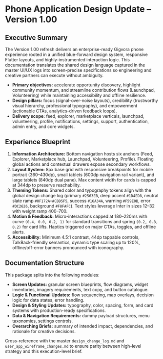 # Phone Application Design Update – Version 1.00

## Executive Summary
The Version 1.00 refresh delivers an enterprise-ready Gigvora phone experience rooted in a unified blue-forward design system, responsive Flutter layouts, and highly-instrumented interaction logic. This documentation translates the shared design language captured in the master UI/UX logs into screen-precise specifications so engineering and creative partners can execute without ambiguity.

- **Primary objectives:** accelerate opportunity discovery, highlight community momentum, and streamline contribution flows (Launchpad, Volunteering) while maintaining accessibility and offline resilience.
- **Design pillars:** focus (signal-over-noise layouts), credibility (trustworthy visual hierarchy, professional typography), and empowerment (actionable CTAs, analytics-driven feedback loops).
- **Delivery scope:** feed, explorer, marketplace verticals, launchpad, volunteering, profile, notifications, settings, support, authentication, admin entry, and core widgets.

## Experience Blueprint
1. **Information Architecture:** Bottom navigation hosts six anchors (Feed, Explorer, Marketplace hub, Launchpad, Volunteering, Profile). Floating global actions and contextual drawers expose secondary workflows.
2. **Layout System:** 8px base grid with responsive breakpoints for mobile portrait (360–430dp), small tablets (600dp navigation rail variant), and large tablets (840dp dual pane). Max content width for cards is capped at 344dp to preserve reachability.
3. **Theming Tokens:** Shared color and typography tokens align with the global design change log (primary `#2563EB`, deep accent `#1D4ED8`, neutral slate ramp `#0F172A`–`#CBD5F5`, success `#16A34A`, warning `#F59E0B`, error `#DC2626`, background `#F8FAFC`). Text styles leverage Inter in sizes 12–32 with weight ramp 400–700.
4. **Motion & Feedback:** Micro-interactions capped at 180–220ms with curve `(0.4, 0.0, 0.2, 1)` for standard transitions and spring `(0.2, 0.8, 0.2)` for card lifts. Haptics triggered on major CTAs, toggles, and offline alerts.
5. **Accessibility:** Minimum 4.5:1 contrast, 44dp tappable controls, TalkBack-friendly semantics, dynamic type scaling up to 120%, offline/off-error banners pronounced with iconography.

## Documentation Structure
This package splits into the following modules:
- **Screen Updates:** granular screen blueprints, flow diagrams, widget inventories, imagery requirements, text copy, and button catalogue.
- **Logic & Functional Updates:** flow sequencing, map overlays, decision logic for data states, error handling.
- **Design & Styling Updates:** typography, color, spacing, form, and card systems with production-ready specifications.
- **Data & Navigation Requirements:** dummy payload structures, menu taxonomies, settings controls.
- **Overarching Briefs:** summary of intended impact, dependencies, and rationale for creative decisions.

Cross-reference with the master `design_change_log.md` and `user_app_wireframe_changes.md` to ensure parity between high-level strategy and this execution-level brief.
